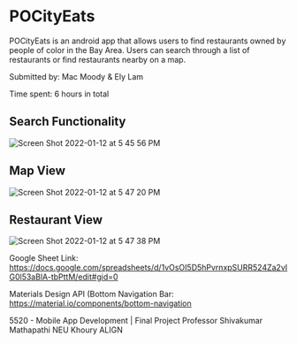 # POCityEats

POCityEats is an android app that allows users to find restaurants owned by people of color in the Bay Area. 
Users can search through a list of restaurants or find restaurants nearby on a map. 

Submitted by: Mac Moody & Ely Lam

Time spent: 6 hours in total

## Search Functionality

![Screen Shot 2022-01-12 at 5 45 56 PM](https://user-images.githubusercontent.com/59717119/149251227-fe59706a-54bb-462a-a500-59c6dd8a7595.png)

## Map View

![Screen Shot 2022-01-12 at 5 47 20 PM](https://user-images.githubusercontent.com/59717119/149251238-48a7a38d-1165-421b-aa7f-4115ba277b4a.png)

## Restaurant View

![Screen Shot 2022-01-12 at 5 47 38 PM](https://user-images.githubusercontent.com/59717119/149251257-283d2acc-01dd-4023-9813-dee48bc80112.png)



Google Sheet Link: https://docs.google.com/spreadsheets/d/1vOsOI5D5hPvrnxpSURR524Za2vIG0l53aBlA-tbPttM/edit#gid=0

Materials Design API (Bottom Navigation Bar: https://material.io/components/bottom-navigation


5520 - Mobile App Development | Final Project
Professor Shivakumar Mathapathi
NEU Khoury ALIGN
